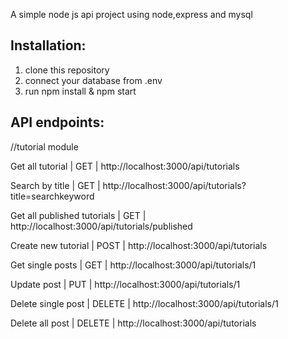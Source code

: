 A simple node js api project using node,express and mysql

Installation: 
-------------

1. clone this repository
2. connect your database from .env
2. run npm install & npm start

API endpoints:
--------------

//tutorial module

Get all tutorial                       | GET               | http://localhost:3000/api/tutorials

Search by title                       | GET               | http://localhost:3000/api/tutorials?title=searchkeyword

Get all published tutorials                      | GET               | http://localhost:3000/api/tutorials/published

Create new tutorial                     | POST              | http://localhost:3000/api/tutorials

Get single posts                    | GET               | http://localhost:3000/api/tutorials/1

Update post                         | PUT             | http://localhost:3000/api/tutorials/1

Delete single post                         | DELETE            | http://localhost:3000/api/tutorials/1

Delete all post                         | DELETE            | http://localhost:3000/api/tutorials


